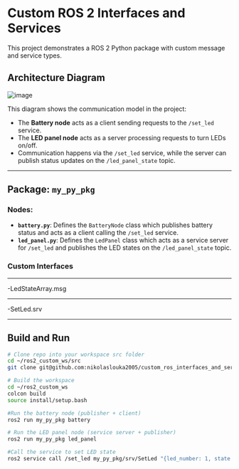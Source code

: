 # Custom ROS 2 Interfaces and Services

This project demonstrates a ROS 2 Python package with custom message and service types.

## Architecture Diagram

![image](https://github.com/user-attachments/assets/831f51d7-60d1-48bd-90c2-a9bf335671f6)


This diagram shows the communication model in the project:

- The **Battery node** acts as a client sending requests to the `/set_led` service.
- The **LED panel node** acts as a server processing requests to turn LEDs on/off.
- Communication happens via the `/set_led` service, while the server can publish status updates on the `/led_panel_state` topic.

---

## Package: `my_py_pkg`

### Nodes:

- **`battery.py`**: Defines the `BatteryNode` class which publishes battery status and acts as a client calling the `/set_led` service.
- **`led_panel.py`**: Defines the `LedPanel` class which acts as a service server for `/set_led` and publishes the LED states on the `/led_panel_state` topic.

### Custom Interfaces
---
-LedStateArray.msg

---

-SetLed.srv

---

## Build and Run

```bash
# Clone repo into your workspace src folder
cd ~/ros2_custom_ws/src
git clone git@github.com:nikolaslouka2005/custom_ros_interfaces_and_services.git
```
```bash
# Build the workspace
cd ~/ros2_custom_ws
colcon build
source install/setup.bash
```
```bash
#Run the battery node (publisher + client)
ros2 run my_py_pkg battery
```
```bash
# Run the LED panel node (service server + publisher)
ros2 run my_py_pkg led_panel
```
```bash
#Call the service to set LED state
ros2 service call /set_led my_py_pkg/srv/SetLed "{led_number: 1, state: true}"
```



